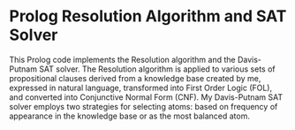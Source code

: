 # Prolog Resolution Algorithm and SAT Solver

This Prolog code implements the Resolution algorithm and the Davis-Putnam SAT solver. 
The Resolution algorithm is applied to various sets of propositional clauses derived from a knowledge base created by me, expressed in natural language, transformed into First Order Logic (FOL), and converted into Conjunctive Normal Form (CNF).
My Davis-Putnam SAT solver employs two strategies for selecting atoms: based on frequency of appearance in the knowledge base or as the most balanced atom.

